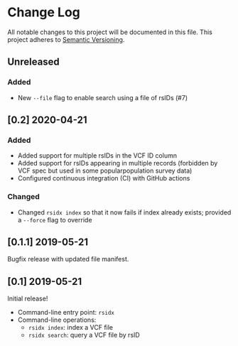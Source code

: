 # Change Log
All notable changes to this project will be documented in this file.
This project adheres to [Semantic Versioning](http://semver.org/).


## Unreleased

### Added
- New `--file` flag to enable search using a file of rsIDs (#7)


## [0.2] 2020-04-21

### Added
- Added support for multiple rsIDs in the VCF ID column
- Added support for rsIDs appearing in multiple records (forbidden by VCF spec but used in some popularpopulation survey data)
- Configured continuous integration (CI) with GitHub actions

### Changed
- Changed `rsidx index` so that it now fails if index already exists; provided a `--force` flag to override


## [0.1.1] 2019-05-21

Bugfix release with updated file manifest.


## [0.1] 2019-05-21

Initial release!

- Command-line entry point: `rsidx`
- Command-line operations:
    - `rsidx index`: index a VCF file
    - `rsidx search`: query a VCF file by rsID
